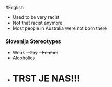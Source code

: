 #English

 - Used to be very racist
 - Not that racist anymore
 - Most people in Australia were not born there

### Slovenija Stereotypes
 - Weak
 ~~- Gay~~
 ~~- Femboi~~
 - Alcoholics
 - # TRST JE NAS!!!

